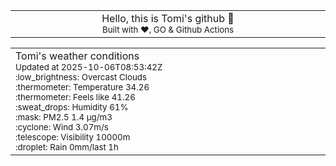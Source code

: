 
<div align="center">
<table>
<tbody>
<td align="center">
<img width="2000" height="0"><br>
Hello, this is Tomi's github 👋<br>
<sup>Built with ❤️, GO & Github Actions</sup><br>
<img width="2000" height="0">
</td>
</tbody>
</table>
</div>
<table>
<tbody>
<td align="left">
<img width="2000" height="0"><br>
Tomi's weather conditions<br>
<sup>Updated at 2025-10-06T08:53:42Z</sup><br>
<sup>:low_brightness: Overcast Clouds</sup><br>
<sup>:thermometer: Temperature 34.26 </sup><br>
<sup>:thermometer: Feels like 41.26</sup><br>
<sup>:sweat_drops: Humidity 61%</sup><br>
<sup>:mask: PM2.5 1.4 μg/m3</sup><br>
<sup>:cyclone: Wind 3.07m/s </sup><br>
<sup>:telescope: Visibility 10000m </sup><br>
<sup>:droplet: Rain 0mm/last 1h </sup><br>
<img width="2000" height="0">
</td>
<td align="left">
<img width="2000" height="0"><br>
<br>
<img width="2000" height="0">
</td>
</tbody>
</table>
</div>
    